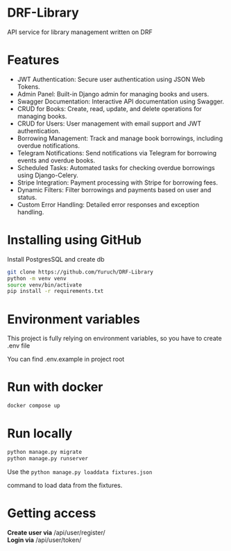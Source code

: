 # DRF-Library  

API service for library management written on DRF

# Features    

- JWT Authentication: Secure user authentication using JSON Web Tokens.  
- Admin Panel: Built-in Django admin for managing books and users.  
- Swagger Documentation: Interactive API documentation using Swagger.  
- CRUD for Books: Create, read, update, and delete operations for managing books.    
- CRUD for Users: User management with email support and JWT authentication.  
- Borrowing Management: Track and manage book borrowings, including overdue notifications.  
- Telegram Notifications: Send notifications via Telegram for borrowing events and overdue books.  
- Scheduled Tasks: Automated tasks for checking overdue borrowings using Django-Celery.  
- Stripe Integration: Payment processing with Stripe for borrowing fees.  
- Dynamic Filters: Filter borrowings and payments based on user and status.  
- Custom Error Handling: Detailed error responses and exception handling.  

# Installing using GitHub 

Install PostgresSQL and create db  

```bash
git clone https://github.com/Yuruch/DRF-Library   
python -m venv venv  
source venv/bin/activate  
pip install -r requirements.txt  
```



# Environment variables

This project is fully relying on environment variables, so you have to create .env file

You can find .env.example in project root


# Run with docker  

```bash
docker compose up  
```

# Run locally

```bash
python manage.py migrate
python manage.py runserver
```
Use the `python manage.py loaddata fixtures.json` 

command to load data from the fixtures.

# Getting access 

**Create user via** /api/user/register/    
**Login via** /api/user/token/  


